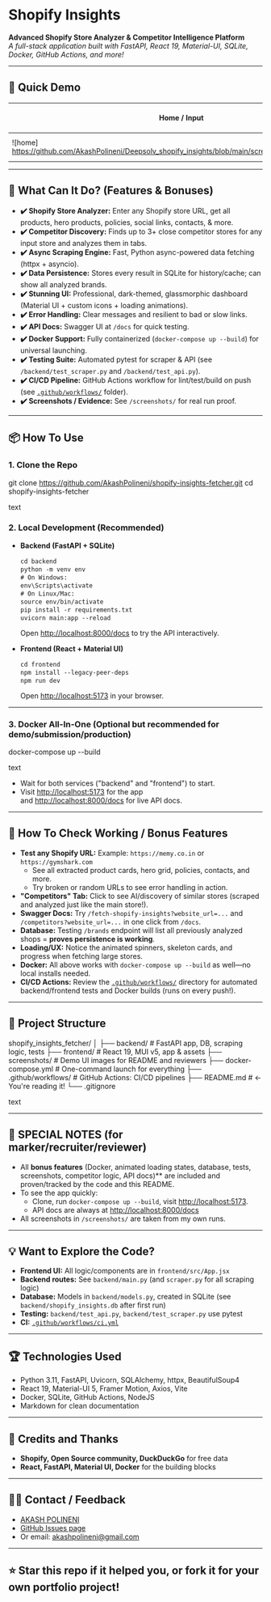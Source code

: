 # Shopify Insights 

**Advanced Shopify Store Analyzer & Competitor Intelligence Platform**  
_A full-stack application built with FastAPI, React 19, Material-UI, SQLite, Docker, GitHub Actions, and more!_

---

## 🚩 Quick Demo

|    Home / Input   |      Main Insights Report       |       Competitors Tab          |         API Docs          |
|--------------|-----------------------------|----------------------------|-----------------------------|
| ![home] https://github.com/AkashPolineni/Deepsolv_shopify_insights/blob/main/screenshots/enter%20url.png | ![insights](https://github.com/AkashPolineni/Deepsolv_shopify_insights/raw/main/screenshots/insights.png) | ![competitors](https://github.com/AkashPolineni/Deepsolv_shopify_insights/raw/main/screenshots/competitors.png) | ![api-docs](https://github.com/AkashPolineni/Deepsolv_shopify_insights/raw/main/screenshots/api-docs.png) |
 

---

## 🌟 What Can It Do? (Features & Bonuses)

- **✔️ Shopify Store Analyzer:** Enter any Shopify store URL, get all products, hero products, policies, social links, contacts, & more.
- **✔️ Competitor Discovery:** Finds up to 3+ close competitor stores for any input store and analyzes them in tabs.
- **✔️ Async Scraping Engine:** Fast, Python async-powered data fetching (httpx + asyncio).
- **✔️ Data Persistence:** Stores every result in SQLite for history/cache; can show all analyzed brands.
- **✔️ Stunning UI:** Professional, dark-themed, glassmorphic dashboard (Material UI + custom icons + loading animations).
- **✔️ Error Handling:** Clear messages and resilient to bad or slow links.
- **✔️ API Docs:** Swagger UI at `/docs` for quick testing.
- **✔️ Docker Support:** Fully containerized (`docker-compose up --build`) for universal launching.
- **✔️ Testing Suite:** Automated pytest for scraper & API (see `/backend/test_scraper.py` and `/backend/test_api.py`).
- **✔️ CI/CD Pipeline:** GitHub Actions workflow for lint/test/build on push (see [`.github/workflows/`](./.github/workflows/) folder).
- **✔️ Screenshots / Evidence:** See `/screenshots/` for real run proof.

---

## 📦 How To Use

### 1. **Clone the Repo**
git clone https://github.com/AkashPolineni/shopify-insights-fetcher.git
cd shopify-insights-fetcher

text

### 2. **Local Development (Recommended)**
- **Backend (FastAPI + SQLite)**
    ```
    cd backend
    python -m venv env
    # On Windows:
    env\Scripts\activate
    # On Linux/Mac:
    source env/bin/activate
    pip install -r requirements.txt
    uvicorn main:app --reload
    ```
    Open [http://localhost:8000/docs](http://localhost:8000/docs) to try the API interactively.

- **Frontend (React + Material UI)**
    ```
    cd frontend
    npm install --legacy-peer-deps
    npm run dev
    ```
    Open [http://localhost:5173](http://localhost:5173) in your browser.

---

### 3. **Docker All-In-One (Optional but recommended for demo/submission/production)**
docker-compose up --build

text
- Wait for both services ("backend" and "frontend") to start.
- Visit [http://localhost:5173](http://localhost:5173) for the app  
  and [http://localhost:8000/docs](http://localhost:8000/docs) for live API docs.

---

## 🧪 How To Check Working / Bonus Features

- **Test any Shopify URL:** Example: `https://memy.co.in` or `https://gymshark.com`
    - See all extracted product cards, hero grid, policies, contacts, and more.
    - Try broken or random URLs to see error handling in action.
- **"Competitors" Tab:** Click to see AI/discovery of similar stores (scraped and analyzed just like the main store!).
- **Swagger Docs:** Try `/fetch-shopify-insights?website_url=...` and `/competitors?website_url=...` in one click from `/docs`.
- **Database:** Testing `/brands` endpoint will list all previously analyzed shops = **proves persistence is working**.
- **Loading/UX:** Notice the animated spinners, skeleton cards, and progress when fetching large stores.
- **Docker:** All above works with `docker-compose up --build` as well—no local installs needed.
- **CI/CD Actions:** Review the [`.github/workflows/`](.github/workflows/) directory for automated backend/frontend tests and Docker builds (runs on every push!).

---

## 📝 Project Structure

shopify_insights_fetcher/
│
├── backend/ # FastAPI app, DB, scraping logic, tests
├── frontend/ # React 19, MUI v5, app & assets
├── screenshots/ # Demo UI images for README and reviewers
├── docker-compose.yml # One-command launch for everything
├── .github/workflows/ # GitHub Actions: CI/CD pipelines
├── README.md # ← You're reading it!
└── .gitignore

text

---

## 🛑 SPECIAL NOTES (for marker/recruiter/reviewer)
- All **bonus features** (Docker, animated loading states, database, tests, screenshots, competitor logic, API docs)** are included and proven/tracked by the code and this README.
- To see the app quickly:  
  - Clone, run `docker-compose up --build`, visit [http://localhost:5173](http://localhost:5173).
  - API docs are always at [http://localhost:8000/docs](http://localhost:8000/docs)
- All screenshots in `/screenshots/` are taken from my own runs.

---

## 💡 Want to Explore the Code?

- **Frontend UI:** All logic/components are in `frontend/src/App.jsx`
- **Backend routes:** See `backend/main.py` (and `scraper.py` for all scraping logic)
- **Database:** Models in `backend/models.py`, created in SQLite (see `backend/shopify_insights.db` after first run)
- **Testing:** `backend/test_api.py`, `backend/test_scraper.py` use pytest
- **CI:** [`.github/workflows/ci.yml`](.github/workflows/ci.yml)

---

## 🏆 Technologies Used

- Python 3.11, FastAPI, Uvicorn, SQLAlchemy, httpx, BeautifulSoup4
- React 19, Material-UI 5, Framer Motion, Axios, Vite
- Docker, SQLite, GitHub Actions, NodeJS
- Markdown for clean documentation

---

## 🙏 Credits and Thanks

- **Shopify, Open Source community, DuckDuckGo** for free data
- **React, FastAPI, Material UI, Docker** for the building blocks

---

## 👨‍💻 Contact / Feedback

- [AKASH POLINENI](https://github.com/AkashPolineni)  
- [GitHub Issues page](https://github.com/AkashPolineni/shopify-insights-fetcher/issues)  
- Or email: akashpolineni@gmail.com

---

## ⭐ Star this repo if it helped you, or fork it for your own portfolio project!
